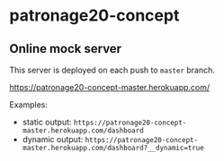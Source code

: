 # patronage20-concept

## Online mock server
This server is deployed on each push to `master` branch.

https://patronage20-concept-master.herokuapp.com/

Examples:

* static output: `https://patronage20-concept-master.herokuapp.com/dashboard`
* dynamic output: `https://patronage20-concept-master.herokuapp.com/dashboard?__dynamic=true`
